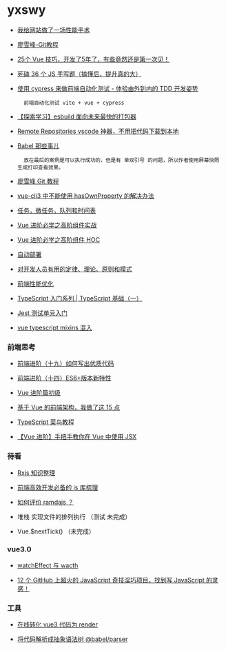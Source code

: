 # yxswy

- [我给网站做了一场性能手术](https://juejin.cn/post/6959333330277892133)

- [廖雪峰-Git教程](https://www.liaoxuefeng.com/wiki/896043488029600)

- [25个 Vue 技巧，开发了5年了，有些竟然还是第一次见！](https://zhuanlan.zhihu.com/p/393456120)

- [死磕 36 个 JS 手写题（搞懂后，提升真的大）](https://juejin.cn/post/6946022649768181774#heading-0)


- [使用 cypress 来做前端自动化测试 - 体验由外到内的 TDD 开发姿势](https://www.bilibili.com/video/BV1WU4y1J7Va?share_medium=android&share_plat=android&share_session_id=2e6ff244-7158-4d4c-acc7-027273eb943d&share_source=WEIXIN&share_tag=s_i&timestamp=1628066274&unique_k=NkB9h3)

        前端自动化测试 vite + vue + cypress

- [【探索学习】esbuild 面向未来最快的打包器](https://www.bilibili.com/video/BV1nA41137jT)

- [Remote Repositories vscode 神器，不用把代码下载到本地](https://www.bilibili.com/video/BV1U64y1t7TH)

- [Babel 那些事儿](https://juejin.cn/post/6985540486823936031)

        放在最后的案例是可以执行成功的，但是有 单双引号 的问题，所以作者使用屏幕快照生成打印查看效果。

- [廖雪峰 Git 教程](https://www.liaoxuefeng.com/wiki/896043488029600)

- [vue-cli3 中不能使用 hasOwnProperty 的解决办法](https://blog.csdn.net/xiao1215fei/article/details/105409145)

- [任务，微任务，队列和时间表](https://jakearchibald.com/2015/tasks-microtasks-queues-and-schedules/)

- [Vue 进阶必学之高阶组件实战](https://github.com/sl1673495/blogs/issues/41)

- [Vue 进阶必学之高阶组件 HOC](https://zhuanlan.zhihu.com/p/126552443)

- [自动部署](https://juejin.im/post/6887751398499287054#heading-7)

- [对开发人员有用的定律、理论、原则和模式](https://github.com/nusr/hacker-laws-zh#90-9-1-%E6%B3%95%E5%88%99-9091-principle-or-1-rule)

- [前端性能优化](https://juejin.im/post/6892994632968306702)

- [TypeScript 入门系列 | TypeScript 基础（一）](https://juejin.im/post/6844903929172459534)

- [Jest 测试单元入门](https://www.cnblogs.com/SamWeb/p/11454923.html)

- [vue typescript mixins 混入](https://www.jianshu.com/p/836385e3d82a)

### 前端思考

- [前端进阶（十九）如何写出优质代码](https://blog.csdn.net/u014744118/article/details/89293047)

- [前端进阶（十四）ES6+版本新特性](https://blog.csdn.net/u014744118/article/details/89226566)

- [Vue 进阶篇初级](https://www.cnblogs.com/zhaopanpan/p/9236538.html)

- [基于 Vue 的前端架构，我做了这 15 点](https://juejin.cn/post/6901466994478940168)

- [TypeScript 菜鸟教程](https://www.runoob.com/typescript/ts-ambient.html)

- [【Vue 进阶】手把手教你在 Vue 中使用 JSX](https://juejin.cn/post/6870480188086419470)

### 待看

- [Rxjs 知识整理](https://www.jianshu.com/p/16be96d69143)

- [前端高效开发必备的 js 库梳理](https://juejin.cn/post/6898962197335490573)

- [如何评价 ramdajs ？](https://www.zhihu.com/question/38604818)

- 堆栈 实现文件的排列执行 （测试 未完成）

- Vue.\$nextTick() （未完成）

### vue3.0

- [watchEffect 与 wacth](https://blog.csdn.net/weixin_45535899/article/details/113338595)

- [12 个 GitHub 上超火的 JavaScript 奇技淫巧项目，找到写 JavaScript 的灵感！](https://juejin.cn/post/6906126184031977480)

### 工具

- [在线转化 vue3 代码为 render](https://vue-next-template-explorer.netlify.app/#%7B%22src%22%3A%22%20%20%3Ch1%3E%E5%A4%A7%E5%AE%B6%E5%A5%BD%20kkb%E6%AC%A2%E8%BF%8E%E4%BD%A0%3C%2Fh1%3E%5Cn%22%2C%22ssr%22%3Afalse%2C%22options%22%3A%7B%22mode%22%3A%22module%22%2C%22filename%22%3A%22Foo.vue%22%2C%22prefixIdentifiers%22%3Afalse%2C%22hoistStatic%22%3Atrue%2C%22cacheHandlers%22%3Atrue%2C%22scopeId%22%3Anull%2C%22inline%22%3Afalse%2C%22ssrCssVars%22%3A%22%7B%20color%20%7D%22%2C%22compatConfig%22%3A%7B%22MODE%22%3A3%7D%2C%22whitespace%22%3A%22condense%22%2C%22bindingMetadata%22%3A%7B%22TestComponent%22%3A%22setup-const%22%2C%22setupRef%22%3A%22setup-ref%22%2C%22setupConst%22%3A%22setup-const%22%2C%22setupLet%22%3A%22setup-let%22%2C%22setupMaybeRef%22%3A%22setup-maybe-ref%22%2C%22setupProp%22%3A%22props%22%2C%22vMySetupDir%22%3A%22setup-const%22%7D%2C%22optimizeImports%22%3Afalse%2C%22optimizeBindings%22%3Afalse%7D%7D)

- [将代码解析成抽象语法树 @babel/parser ](https://astexplorer.net/)
